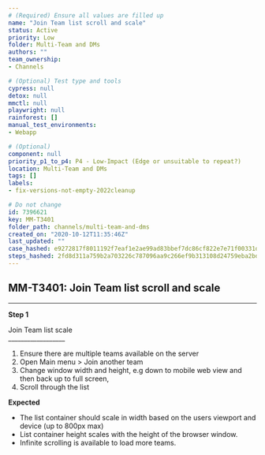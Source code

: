 ```yaml
---
# (Required) Ensure all values are filled up
name: "Join Team list scroll and scale"
status: Active
priority: Low
folder: Multi-Team and DMs
authors: ""
team_ownership: 
- Channels

# (Optional) Test type and tools
cypress: null
detox: null
mmctl: null
playwright: null
rainforest: []
manual_test_environments: 
- Webapp

# (Optional)
component: null
priority_p1_to_p4: P4 - Low-Impact (Edge or unsuitable to repeat?)
location: Multi-Team and DMs
tags: []
labels: 
- fix-versions-not-empty-2022cleanup

# Do not change
id: 7396621
key: MM-T3401
folder_path: channels/multi-team-and-dms
created_on: "2020-10-12T11:35:46Z"
last_updated: ""
case_hashed: e9272817f8011192f7eaf1e2ae99ad83bbef7dc86cf822e7e71f00331d8e39684cb7abef6c4b9a4df1d4f33f1470b297
steps_hashed: 2fd8d311a759b2a703226c787096aa9c266ef9b313108d24759eba2bd2f89feda5984325d1fb5d05c63786584dcd73f8
---
```


## MM-T3401: Join Team list scroll and scale

---

**Step 1**

Join Team list scale\
\_\_\_\_\_\_\_\_\_\_\_\_\_\_\_\_\_\_

1. Ensure there are multiple teams available on the server
2. Open Main menu > Join another team
3. Change window width and height, e.g down to mobile web view and then back up to full screen,
4. Scroll through the list

**Expected**

- The list container should scale in width based on the users viewport and device (up to 800px max)
- List container height scales with the height of the browser window.
- Infinite scrolling is available to load more teams.
